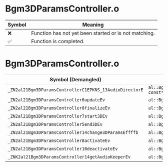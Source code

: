 # Bgm3DParamsController.o
| Symbol | Meaning 
| ------------- | ------------- 
| :x: | Function has not yet been started or is not matching. 
| :white_check_mark: | Function is completed. 


# Bgm3DParamsController.o
| Symbol (Demangled) | Symbol (Mangled) | Decompiled? |
| ------------- |  ------------- | ------------- |
| `_ZN2al21Bgm3DParamsControllerC1EPKNS_13AudioDirectorE` | `al::Bgm3DParamsController::Bgm3DParamsController(al::AudioDirector const*)` | :white_check_mark: |
| `_ZN2al21Bgm3DParamsController6updateEv` | `al::Bgm3DParamsController::update(void)` | :white_check_mark: |
| `_ZN2al21Bgm3DParamsController8finalizeEv` | `al::Bgm3DParamsController::finalize(void)` | :white_check_mark: |
| `_ZN2al21Bgm3DParamsController7start3DEv` | `al::Bgm3DParamsController::start3D(void)` | :white_check_mark: |
| `_ZN2al21Bgm3DParamsController5end3DEv` | `al::Bgm3DParamsController::end3D(void)` | :white_check_mark: |
| `_ZN2al21Bgm3DParamsController14change3DParamsEffffb` | `al::Bgm3DParamsController::change3DParams(float,float,float,float,bool)` | :white_check_mark: |
| `_ZN2al21Bgm3DParamsController8activateEv` | `al::Bgm3DParamsController::activate(void)` | :white_check_mark: |
| `_ZN2al21Bgm3DParamsController10deactivateEv` | `al::Bgm3DParamsController::deactivate(void)` | :white_check_mark: |
| `_ZNK2al21Bgm3DParamsController14getAudioKeeperEv` | `al::Bgm3DParamsController::getAudioKeeper(void)const` | :white_check_mark: |
